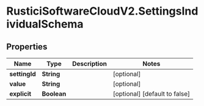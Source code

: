 # RusticiSoftwareCloudV2.SettingsIndividualSchema

## Properties
Name | Type | Description | Notes
------------ | ------------- | ------------- | -------------
**settingId** | **String** |  | [optional] 
**value** | **String** |  | [optional] 
**explicit** | **Boolean** |  | [optional] [default to false]


